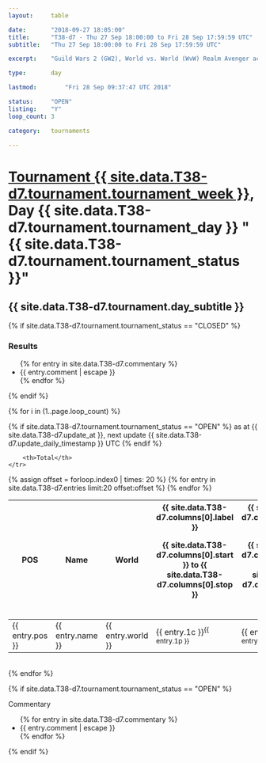 ```yaml
---
layout: 	table

date: 		"2018-09-27 18:05:00"
title: 		"T38-d7 - Thu 27 Sep 18:00:00 to Fri 28 Sep 17:59:59 UTC"
subtitle: 	"Thu 27 Sep 18:00:00 to Fri 28 Sep 17:59:59 UTC"

excerpt:    "Guild Wars 2 (GW2), World vs. World (WvW) Realm Avenger achivement Tournament. \"Every Kill Counts\""

type:       day

lastmod: 		"Fri 28 Sep 09:37:47 UTC 2018"

status:     "OPEN"
listing:    "Y"
loop_count: 3

category: 	tournaments

---
```

<div class="table_header">
    <h1><a href="{{ site.data.T38-d7.tournament.week_url }}">Tournament {{ site.data.T38-d7.tournament.tournament_week }}</a>, Day {{ site.data.T38-d7.tournament.tournament_day }} "{{ site.data.T38-d7.tournament.tournament_status }}"</h1>
    <h2>{{ site.data.T38-d7.tournament.day_subtitle }}</h2> 
</div>

{% if site.data.T38-d7.tournament.tournament_status == "CLOSED" %} 
<div class="commentary">
  <h3>Results</h3>
  <ul>
    {% for entry in site.data.T38-d7.commentary %}
    <li class="commentary_list">{{ entry.comment | escape }}</li>
    {% endfor %}
  </ul>
</div>
{% endif %}


{% for i in (1..page.loop_count) %}

{% if site.data.T38-d7.tournament.tournament_status == "OPEN" %} 
<span class="table_nextupdate">as at {{ site.data.T38-d7.update_at }}, next update {{ site.data.T38-d7.update_daily_timestamp }} UTC</span> 
{% endif %}

<table class="day_table">
  <colgroup>
    <col style="width:18px">
    <col style="width:55px">
    <col style="width:55px">
    <col style="width:12px">
    <col style="width:12px">
    <col style="width:12px">
    <col style="width:12px">
    <col style="width:12px">
    <col style="width:12px">
    <col style="width:12px">
    <col style="width:12px">
    <col style="width:12px">
    <col style="width:12px">
    <col style="width:12px">
    <col style="width:12px">
    <col style="width:12px">
    <col style="width:12px">
    <col style="width:12px">
    <col style="width:12px">
    <col style="width:12px">
    <col style="width:12px">
    <col style="width:12px">
    <col style="width:12px">
    <col style="width:12px">
    <col style="width:12px">
    <col style="width:12px">
    <col style="width:12px">
    <col style="width:18px">
  </colgroup>  
  <thead>
    <tr>
        <th>POS</th>
        <th class="AlignLeft">Name</th>
        <th class="AlignLeft">World</th>

<th><div class="label">{{ site.data.T38-d7.columns[0].label }}<p class="onhover">{{ site.data.T38-d7.columns[0].start }} to {{ site.data.T38-d7.columns[0].stop }}</p></div>​</th>
<th><div class="label">{{ site.data.T38-d7.columns[1].label }}<p class="onhover">{{ site.data.T38-d7.columns[1].start }} to {{ site.data.T38-d7.columns[1].stop }}</p></div>​</th>
<th><div class="label">{{ site.data.T38-d7.columns[2].label }}<p class="onhover">{{ site.data.T38-d7.columns[2].start }} to {{ site.data.T38-d7.columns[2].stop }}</p></div>​</th>
<th><div class="label">{{ site.data.T38-d7.columns[3].label }}<p class="onhover">{{ site.data.T38-d7.columns[3].start }} to {{ site.data.T38-d7.columns[3].stop }}</p></div>​</th>
<th><div class="label">{{ site.data.T38-d7.columns[4].label }}<p class="onhover">{{ site.data.T38-d7.columns[4].start }} to {{ site.data.T38-d7.columns[4].stop }}</p></div>​</th>
<th><div class="label">{{ site.data.T38-d7.columns[5].label }}<p class="onhover">{{ site.data.T38-d7.columns[5].start }} to {{ site.data.T38-d7.columns[5].stop }}</p></div>​</th>
<th><div class="label">{{ site.data.T38-d7.columns[6].label }}<p class="onhover">{{ site.data.T38-d7.columns[6].start }} to {{ site.data.T38-d7.columns[6].stop }}</p></div>​</th>
<th><div class="label">{{ site.data.T38-d7.columns[7].label }}<p class="onhover">{{ site.data.T38-d7.columns[7].start }} to {{ site.data.T38-d7.columns[7].stop }}</p></div>​</th>
<th><div class="label">{{ site.data.T38-d7.columns[8].label }}<p class="onhover">{{ site.data.T38-d7.columns[8].start }} to {{ site.data.T38-d7.columns[8].stop }}</p></div>​</th>
<th><div class="label">{{ site.data.T38-d7.columns[9].label }}<p class="onhover">{{ site.data.T38-d7.columns[9].start }} to {{ site.data.T38-d7.columns[9].stop }}</p></div>​</th>
<th><div class="label">{{ site.data.T38-d7.columns[10].label }}<p class="onhover">{{ site.data.T38-d7.columns[10].start }} to {{ site.data.T38-d7.columns[10].stop }}</p></div>​</th>

<th><div class="label">{{ site.data.T38-d7.columns[11].label }}<p class="onhover">{{ site.data.T38-d7.columns[11].start }} to {{ site.data.T38-d7.columns[11].stop }}</p></div>​</th>
<th><div class="label">{{ site.data.T38-d7.columns[12].label }}<p class="onhover">{{ site.data.T38-d7.columns[12].start }} to {{ site.data.T38-d7.columns[12].stop }}</p></div>​</th>
<th><div class="label">{{ site.data.T38-d7.columns[13].label }}<p class="onhover">{{ site.data.T38-d7.columns[13].start }} to {{ site.data.T38-d7.columns[13].stop }}</p></div>​</th>
<th><div class="label">{{ site.data.T38-d7.columns[14].label }}<p class="onhover">{{ site.data.T38-d7.columns[14].start }} to {{ site.data.T38-d7.columns[14].stop }}</p></div>​</th>
<th><div class="label">{{ site.data.T38-d7.columns[15].label }}<p class="onhover">{{ site.data.T38-d7.columns[15].start }} to {{ site.data.T38-d7.columns[15].stop }}</p></div>​</th>
<th><div class="label">{{ site.data.T38-d7.columns[16].label }}<p class="onhover">{{ site.data.T38-d7.columns[16].start }} to {{ site.data.T38-d7.columns[16].stop }}</p></div>​</th>
<th><div class="label">{{ site.data.T38-d7.columns[17].label }}<p class="onhover">{{ site.data.T38-d7.columns[17].start }} to {{ site.data.T38-d7.columns[17].stop }}</p></div>​</th>
<th><div class="label">{{ site.data.T38-d7.columns[18].label }}<p class="onhover">{{ site.data.T38-d7.columns[18].start }} to {{ site.data.T38-d7.columns[18].stop }}</p></div>​</th>
<th><div class="label">{{ site.data.T38-d7.columns[19].label }}<p class="onhover">{{ site.data.T38-d7.columns[19].start }} to {{ site.data.T38-d7.columns[19].stop }}</p></div>​</th>
<th><div class="label">{{ site.data.T38-d7.columns[20].label }}<p class="onhover">{{ site.data.T38-d7.columns[20].start }} to {{ site.data.T38-d7.columns[20].stop }}</p></div>​</th>

<th><div class="label">{{ site.data.T38-d7.columns[21].label }}<p class="onhover">{{ site.data.T38-d7.columns[21].start }} to {{ site.data.T38-d7.columns[21].stop }}</p></div>​</th>
<th><div class="label">{{ site.data.T38-d7.columns[22].label }}<p class="onhover">{{ site.data.T38-d7.columns[22].start }} to {{ site.data.T38-d7.columns[22].stop }}</p></div>​</th>
<th><div class="label">{{ site.data.T38-d7.columns[23].label }}<p class="onhover">{{ site.data.T38-d7.columns[23].start }} to {{ site.data.T38-d7.columns[23].stop }}</p></div>​</th>

        <th>Total</th>
    </tr>
  </thead>
  {% assign offset = forloop.index0 | times: 20 %}
<tbody>
{% for entry in site.data.T38-d7.entries limit:20 offset:offset %}
  <tr>
    <td class="pl{{ entry.pos }}">{{ entry.pos }}</td>
    <td class="AlignLeft">{{ entry.name }}</td>
    <td class="AlignLeft">{{ entry.world }}</td>
    <td class="pl{{ entry.1p }}">{{ entry.1c }}<sup>{{ entry.1p }}</sup></td>
    <td class="pl{{ entry.2p }}">{{ entry.2c }}<sup>{{ entry.2p }}</sup></td>
    <td class="pl{{ entry.3p }}">{{ entry.3c }}<sup>{{ entry.3p }}</sup></td>
    <td class="pl{{ entry.4p }}">{{ entry.4c }}<sup>{{ entry.4p }}</sup></td>
    <td class="pl{{ entry.5p }}">{{ entry.5c }}<sup>{{ entry.5p }}</sup></td>
    <td class="pl{{ entry.6p }}">{{ entry.6c }}<sup>{{ entry.6p }}</sup></td>
    <td class="pl{{ entry.7p }}">{{ entry.7c }}<sup>{{ entry.7p }}</sup></td>
    <td class="pl{{ entry.8p }}">{{ entry.8c }}<sup>{{ entry.8p }}</sup></td>
    <td class="pl{{ entry.9p }}">{{ entry.9c }}<sup>{{ entry.9p }}</sup></td>
    <td class="pl{{ entry.10p }}">{{ entry.10c }}<sup>{{ entry.10p }}</sup></td>
    <td class="pl{{ entry.11p }}">{{ entry.11c }}<sup>{{ entry.11p }}</sup></td>
    <td class="pl{{ entry.12p }}">{{ entry.12c }}<sup>{{ entry.12p }}</sup></td>
    <td class="pl{{ entry.13p }}">{{ entry.13c }}<sup>{{ entry.13p }}</sup></td>
    <td class="pl{{ entry.14p }}">{{ entry.14c }}<sup>{{ entry.14p }}</sup></td>
    <td class="pl{{ entry.15p }}">{{ entry.15c }}<sup>{{ entry.15p }}</sup></td>
    <td class="pl{{ entry.16p }}">{{ entry.16c }}<sup>{{ entry.16p }}</sup></td>
    <td class="pl{{ entry.17p }}">{{ entry.17c }}<sup>{{ entry.17p }}</sup></td>
    <td class="pl{{ entry.18p }}">{{ entry.18c }}<sup>{{ entry.18p }}</sup></td>
    <td class="pl{{ entry.19p }}">{{ entry.19c }}<sup>{{ entry.19p }}</sup></td>
    <td class="pl{{ entry.20p }}">{{ entry.20c }}<sup>{{ entry.20p }}</sup></td>
    <td class="pl{{ entry.21p }}">{{ entry.21c }}<sup>{{ entry.21p }}</sup></td>
    <td class="pl{{ entry.22p }}">{{ entry.22c }}<sup>{{ entry.22p }}</sup></td>
    <td class="pl{{ entry.23p }}">{{ entry.23c }}<sup>{{ entry.23p }}</sup></td>
    <td class="pl{{ entry.24p }}">{{ entry.24c }}<sup>{{ entry.24p }}</sup></td>
    <td>{{ entry.total }}</td>
  </tr>
{% endfor %}  
</tbody>
</table>
<div class="leaderboard"></div>
<br />
{% endfor %}

{% if site.data.T38-d7.tournament.tournament_status == "OPEN" %} 
<div class="commentary">
  <span class="commentary_title">Commentary</span>
  <ul>
    {% for entry in site.data.T38-d7.commentary %}
    <li class="commentary_list">{{ entry.comment | escape }}</li>
    {% endfor %}
  </ul>
</div>
{% endif %}


